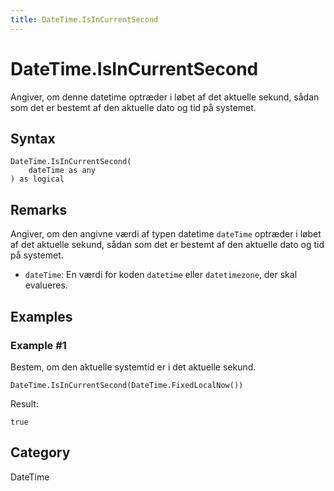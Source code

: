 ```yaml
---
title: DateTime.IsInCurrentSecond
---
```


# DateTime.IsInCurrentSecond


Angiver, om denne datetime optræder i løbet af det aktuelle sekund, sådan som det er bestemt af den aktuelle dato og tid på systemet.


## Syntax

```powerquery
DateTime.IsInCurrentSecond(
    dateTime as any
) as logical
```


## Remarks

Angiver, om den angivne værdi af typen datetime <code>dateTime</code> optræder i løbet af det aktuelle sekund, sådan som det er bestemt af den aktuelle dato og tid på systemet.      <ul>      <li><code>dateTime</code>: En værdi for koden <code>datetime</code> eller <code>datetimezone</code>, der skal evalueres.</li>      </ul>


## Examples

### Example #1 
Bestem, om den aktuelle systemtid er i det aktuelle sekund.
```powerquery
DateTime.IsInCurrentSecond(DateTime.FixedLocalNow())
```

Result: 
```powerquery
true
```




## Category
DateTime
